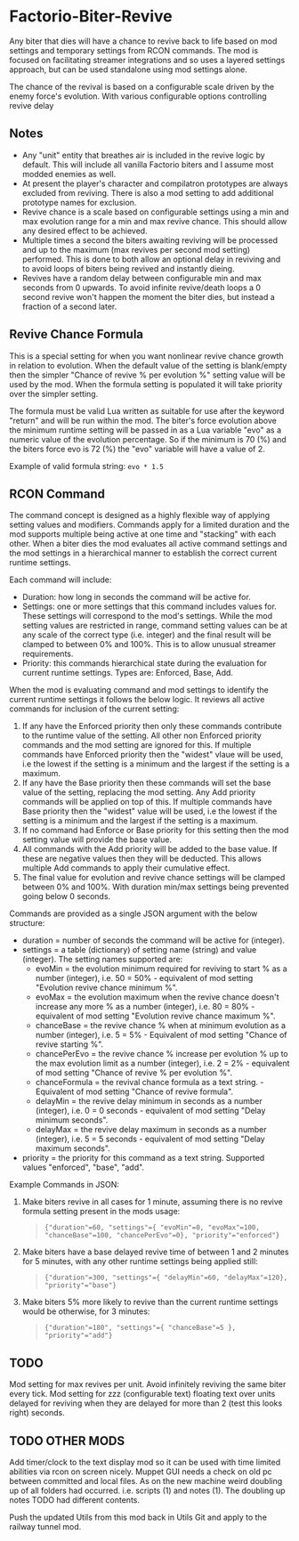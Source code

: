 # Factorio-Biter-Revive

Any biter that dies will have a chance to revive back to life based on mod settings and temporary settings from RCON commands. The mod is focused on facilitating streamer integrations and so uses a layered settings approach, but can be used standalone using mod settings alone.

The chance of the revival is based on a configurable scale driven by the enemy force's evolution. With various configurable options controlling revive delay



Notes
-----

- Any "unit" entity that breathes air is included in the revive logic by default. This will include all vanilla Factorio biters and I assume most modded enemies as well.
- At present the player's character and compilatron prototypes are always excluded from reviving. There is also a mod setting to add additional prototype names for exclusion.
- Revive chance is a scale based on configurable settings using a min and max evolution range for a min and max revive chance. This should allow any desired effect to be achieved.
- Multiple times a second the biters awaiting reviving will be processed and up to the maximum (max revives per second mod setting) performed. This is done to both allow an optional delay in reviving and to avoid loops of biters being revived and instantly dieing.
- Revives have a random delay between configurable min and max seconds from 0 upwards. To avoid infinite revive/death loops a 0 second revive won't happen the moment the biter dies, but instead a fraction of a second later.



Revive Chance Formula
---------------------

This is a special setting for when you want nonlinear revive chance growth in relation to evolution. When the default value of the setting is blank/empty then the simpler "Chance of revive % per evolution %" setting value will be used by the mod. When the formula setting is populated it will take priority over the simpler setting.

The formula must be valid Lua written as suitable for use after the keyword "return" and will be run within the mod. The biter's force evolution above the minimum runtime setting will be passed in as a Lua variable "evo" as a numeric value of the evolution percentage. So if the minimum is 70 (%) and the biters force evo is 72 (%) the "evo" variable will have a value of 2.

Example of valid formula string:    `evo * 1.5`



RCON Command
------------

The command concept is designed as a highly flexible way of applying setting values and modifiers. Commands apply for a limited duration and the mod supports multiple being active at one time and "stacking" with each other. When a biter dies the mod evaluates all active command settings and the mod settings in a hierarchical manner to establish the correct current runtime settings.

Each command will include:
- Duration: how long in seconds the command will be active for.
- Settings: one or more settings that this command includes values for. These settings will correspond to the mod's settings. While the mod setting values are restricted in range, command setting values can be at any scale of the correct type (i.e. integer) and the final result will be clamped to between 0% and 100%. This is to allow unusual streamer requirements.
- Priority: this commands hierarchical state during the evaluation for current runtime settings. Types are: Enforced, Base, Add.

When the mod is evaluating command and mod settings to identify the current runtime settings it follows the below logic. It reviews all active commands for inclusion of the current setting:
1. If any have the Enforced priority then only these commands contribute to the runtime value of the setting. All other non Enforced priority commands and the mod setting are ignored for this. If multiple commands have Enforced priority then the "widest" vlaue will be used, i.e the lowest if the setting is a minimum and the largest if the setting is a maximum.
2. If any have the Base priority then these commands will set the base value of the setting, replacing the mod setting. Any Add priority commands will be applied on top of this. If multiple commands have Base priority then the "widest" value will be used, i.e the lowest if the setting is a minimum and the largest if the setting is a maximum.
3. If no command had Enforce or Base priority for this setting then the mod setting value will provide the base value.
4. All commands with the Add priority will be added to the base value. If these are negative values then they will be deducted. This allows multiple Add commands to apply their cumulative effect.
5. The final value for evolution and revive chance settings will be clamped between 0% and 100%. With duration min/max settings being prevented going below 0 seconds.

Commands are provided as a single JSON argument with the below structure:
- duration = number of seconds the command will be active for (integer).
- settings = a table (dictionary) of setting name (string) and value (integer). The setting names supported are:
  - evoMin = the evolution minimum required for reviving to start % as a number (integer), i.e. 50 = 50% - equivalent of mod setting "Evolution revive chance minimum %".
  - evoMax = the evolution maximum when the revive chance doesn't increase any more % as a number (integer), i.e. 80 = 80% - equivalent of mod setting "Evolution revive chance maximum %".
  - chanceBase = the revive chance % when at minimum evolution as a number (integer), i.e. 5 = 5% - Equivalent of mod setting "Chance of revive starting %".
  - chancePerEvo = the revive chance % increase per evolution % up to the max evolution limit as a number (integer), i.e. 2 = 2% - equivalent of mod setting "Chance of revive % per evolution %".
  - chanceFormula = the revival chance formula as a text string. - Equivalent of mod setting "Chance of revive formula".
  - delayMin = the revive delay minimum in seconds as a number (integer), i.e. 0 = 0 seconds - equivalent of mod setting "Delay minimum seconds".
  - delayMax = the revive delay maximum in seconds as a number (integer), i.e. 5 = 5 seconds - equivalent of mod setting "Delay maximum seconds".
- priority = the priority for this command as a text string. Supported values "enforced", "base", "add".

Example Commands in JSON:
1. Make biters revive in all cases for 1 minute, assuming there is no revive formula setting present in the mods usage:
   > `{"duration"=60, "settings"={ "evoMin"=0, "evoMax"=100, "chanceBase"=100, "chancePerEvo"=0}, "priority"="enforced"}`
2. Make biters have a base delayed revive time of between 1 and 2 minutes for 5 minutes, with any other runtime settings being applied still:
   > `{"duration"=300, "settings"={ "delayMin"=60, "delayMax"=120}, "priority"="base"}`
3. Make biters 5% more likely to revive than the current runtime settings would be otherwise, for 3 minutes:
   > `{"duration"=180", "settings"={ "chanceBase"=5 }, "priority"="add"}`






TODO
----

Mod setting for max revives per unit. Avoid infinitely reviving the same biter every tick.
Mod setting for zzz (configurable text) floating text over units delayed for reviving when they are delayed for more than 2 (test this looks right) seconds.


TODO OTHER MODS
---------------

Add timer/clock to the text display mod so it can be used with time limited abilities via rcon on screen nicely.
Muppet GUI needs a check on old pc between committed and local files. As on the new machine weird doubling up of all folders had occurred. i.e. scripts (1) and notes (1). The doubling up notes TODO had different contents.

Push the updated Utils from this mod back in Utils Git and apply to the railway tunnel mod.
